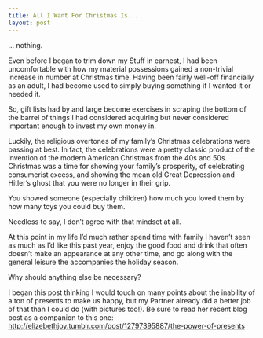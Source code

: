 ```yaml
---
title: All I Want For Christmas Is...
layout: post
---
```


… nothing.

Even before I began to trim down my Stuff in earnest, I had been uncomfortable with how my material possessions gained a non-trivial increase in number at Christmas time. Having been fairly well-off financially as an adult, I had become used to simply buying something if I wanted it or needed it.

So, gift lists had by and large become exercises in scraping the bottom of the barrel of things I had considered acquiring but never considered important enough to invest my own money in.

Luckily, the religious overtones of my family’s Christmas celebrations were passing at best. In fact, the celebrations were a pretty classic product of the invention of the modern American Christmas from the 40s and 50s. Christmas was a time for showing your family’s prosperity, of celebrating consumerist excess, and showing the mean old Great Depression and Hitler’s ghost that you were no longer in their grip.

You showed someone (especially children) how much you loved them by how many toys you could buy them.

Needless to say, I don’t agree with that mindset at all.

At this point in my life I’d much rather spend time with family I haven’t seen as much as I’d like this past year, enjoy the good food and drink that often doesn’t make an appearance at any other time, and go along with the general leisure the accompanies the holiday season.

Why should anything else be necessary?

I began this post thinking I would touch on many points about the inability of a ton of presents to make us happy, but my Partner already did a better job of that than I could do (with pictures too!). Be sure to read her recent blog post as a companion to this one: http://elizebethjoy.tumblr.com/post/12797395887/the-power-of-presents

